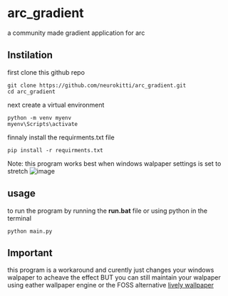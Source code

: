 # arc_gradient
a community made gradient application for arc
## Instilation
first clone this github repo
```
git clone https://github.com/neurokitti/arc_gradient.git
cd arc_gradient
```
next create a virtual environment
```
python -m venv myenv
myenv\Scripts\activate
```
finnaly install the requirments.txt file
```
pip install -r requirments.txt
```
Note: this program works best when windows walpaper settings is set to stretch
![image](https://github.com/user-attachments/assets/0738db74-c64a-432a-b5ab-e532ef8505cd)

## usage
to run the program by running the **run.bat** file or using python in the terminal
```
python main.py
```
## Important
this program is a workaround and curently just changes your windows walpaper to acheave the effect BUT you can still maintain your walpaper using eather wallpaper engine or the FOSS alternative [lively wallpaper](https://github.com/rocksdanister/lively)

